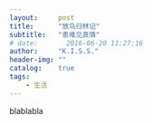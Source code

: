 ```yaml
---
layout:     post
title:      "放鸟归林记"
subtitle:   "患难见真情"
# date:       2016-06-20 11:27:16
author:     "K.I.S.S."
header-img: ""
catalog:    true
tags:
    - 生活
---
```


blablabla

